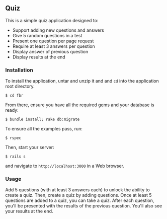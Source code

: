 ## Quiz

This is a simple quiz application designed to:

* Support adding new questions and answers
* Give 5 random questions in a test
* Present one question per page request
* Require at least 3 answers per question
* Display answer of previous question
* Display results at the end

### Installation

To install the application, untar and unzip it and and ```cd``` into the application root directory.

```
$ cd fbr
```
From there, ensure you have all the required gems and your database is ready:
```
$ bundle install; rake db:migrate
```
To ensure all the examples pass, run:
```
$ rspec
```
Then, start your server:
```
$ rails s
```
and navigate to ```http://localhost:3000``` in a Web browser.

### Usage

Add 5 questions (with at least 3 answers each) to unlock the ability to create a quiz. Then,
create a quiz by adding questions. Once at least 5 questions are added to a quiz, you can take
a quiz. After each question, you'll be presented with the results of the previous question. You'll
also see your results at the end.